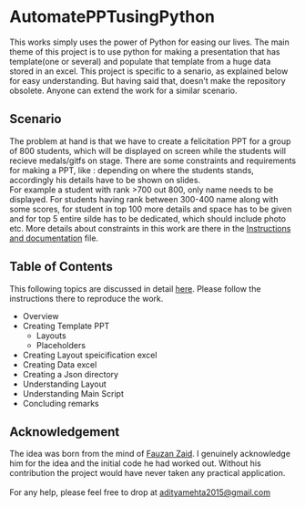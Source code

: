 # AutomatePPTusingPython

This works simply uses the power of Python for easing our lives. The main theme of this project is to use python for making a presentation that has template(one or several) and populate that template from a huge data stored in an excel. This project is specific to a senario, as explained below for easy understanding. But having said that, doesn't make the repository obsolete. Anyone can extend the work for a similar scenario.

## Scenario
The problem at hand is that we have to create a felicitation PPT for a group of 800 students, which will be displayed on screen while the students will recieve medals/gitfs on stage. There are some constraints and requirements for making a PPT, like : depending on where the students stands, accordingly his details have to be shown on slides. </br>
For example a student with rank >700 out 800, only name needs to be displayed. For students having rank between 300-400 name along with some scores, for student in top 100 more details and space has to be given and for top 5 entire silde has to be dedicated, which should include photo etc. 
More details about constraints in this work are there in the [Instructions and documentation](Instructions+documentation.docx) file. 

## Table of Contents 
This following topics are discussed in detail [here](Instructions+documentation.docx). Please follow the instructions there to reproduce the work. 
- Overview
- Creating Template PPT
  - Layouts
  - Placeholders
- Creating Layout speicification excel
- Creating Data excel
- Creating a Json directory
- Understanding Layout
- Understanding Main Script
- Concluding remarks

## Acknowledgement 
The idea was born from the mind of [Fauzan Zaid](https://in.linkedin.com/in/fauzanzaid). I genuinely acknowledge him for the idea and the initial code he had worked out. Without his contribution the project would have never taken any practical application. 
</br>
</br>
For any help, please feel free to drop at adityamehta2015@gmail.com
